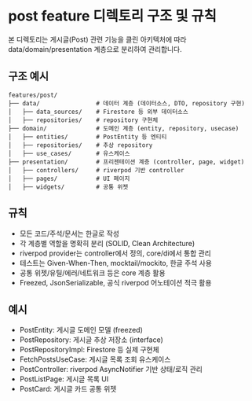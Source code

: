 # post feature 디렉토리 구조 및 규칙

본 디렉토리는 게시글(Post) 관련 기능을 클린 아키텍처에 따라 data/domain/presentation 계층으로 분리하여 관리합니다.

## 구조 예시
```
features/post/
├── data/                # 데이터 계층 (데이터소스, DTO, repository 구현)
│   ├── data_sources/    # Firestore 등 외부 데이터소스
│   ├── repositories/    # repository 구현체
├── domain/              # 도메인 계층 (entity, repository, usecase)
│   ├── entities/        # PostEntity 등 엔티티
│   ├── repositories/    # 추상 repository
│   ├── use_cases/       # 유스케이스
├── presentation/        # 프리젠테이션 계층 (controller, page, widget)
│   ├── controllers/     # riverpod 기반 controller
│   ├── pages/           # UI 페이지
│   ├── widgets/         # 공통 위젯
```

## 규칙
- 모든 코드/주석/문서는 한글로 작성
- 각 계층별 역할을 명확히 분리 (SOLID, Clean Architecture)
- riverpod provider는 controller에서 정의, core/di에서 통합 관리
- 테스트는 Given-When-Then, mocktail/mockito, 한글 주석 사용
- 공통 위젯/유틸/에러/네트워크 등은 core 계층 활용
- Freezed, JsonSerializable, 공식 riverpod 어노테이션 적극 활용

## 예시
- PostEntity: 게시글 도메인 모델 (freezed)
- PostRepository: 게시글 추상 저장소 (interface)
- PostRepositoryImpl: Firestore 등 실제 구현체
- FetchPostsUseCase: 게시글 목록 조회 유스케이스
- PostController: riverpod AsyncNotifier 기반 상태/로직 관리
- PostListPage: 게시글 목록 UI
- PostCard: 게시글 카드 공통 위젯 
